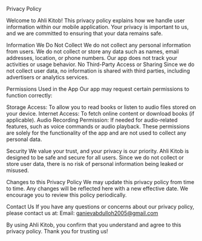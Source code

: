 Privacy Policy

Welcome to Ahli Kitob! This privacy policy explains how we handle user information within our mobile application. Your privacy is important to us, and we are committed to ensuring that your data remains safe.

Information We Do Not Collect
We do not collect any personal information from users.
We do not collect or store any data such as names, email addresses, location, or phone numbers.
Our app does not track your activities or usage behavior.
No Third-Party Access or Sharing
Since we do not collect user data, no information is shared with third parties, including advertisers or analytics services.

Permissions Used in the App
Our app may request certain permissions to function correctly:

Storage Access: To allow you to read books or listen to audio files stored on your device.
Internet Access: To fetch online content or download books (if applicable).
Audio Recording Permission: If needed for audio-related features, such as voice commands or audio playback.
These permissions are solely for the functionality of the app and are not used to collect any personal data.

Security
We value your trust, and your privacy is our priority. Ahli Kitob is designed to be safe and secure for all users. Since we do not collect or store user data, there is no risk of personal information being leaked or misused.

Changes to this Privacy Policy
We may update this privacy policy from time to time. Any changes will be reflected here with a new effective date. We encourage you to review this policy periodically.

Contact Us
If you have any questions or concerns about our privacy policy, please contact us at:
Email: ganievabdulloh2005@gmail.com

By using Ahli Kitob, you confirm that you understand and agree to this privacy policy. Thank you for trusting us!